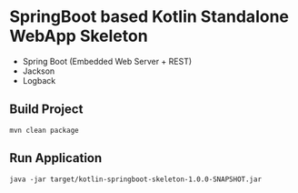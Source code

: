 # SpringBoot based Kotlin Standalone WebApp Skeleton

- Spring Boot (Embedded Web Server + REST)
- Jackson
- Logback

## Build Project
```
mvn clean package
```

## Run Application
```
java -jar target/kotlin-springboot-skeleton-1.0.0-SNAPSHOT.jar
```
